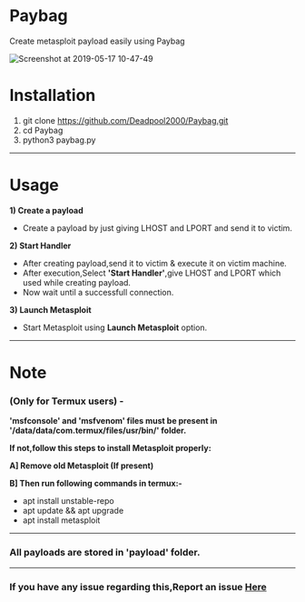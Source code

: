 # Paybag

Create metasploit payload easily using Paybag


![Screenshot at 2019-05-17 10-47-49](https://user-images.githubusercontent.com/32305505/57904787-dfb0ae80-7891-11e9-8301-34571fcf7dac.png)

# Installation
1) git clone https://github.com/Deadpool2000/Paybag.git
2) cd Paybag
3) python3 paybag.py

---------------------------------------------------------------------------------------------------------------

# Usage
**1) Create a payload**
- Create a payload by just giving LHOST and LPORT and send it to victim.

**2) Start Handler**
- After creating payload,send it to victim & execute it on victim machine.
- After execution,Select **'Start Handler'**,give LHOST and LPORT which used while creating payload.
- Now wait until a successfull connection.

**3) Launch Metasploit**
- Start Metasploit using **Launch Metasploit** option.

-----------------------------------------------------------------------------------------------------------------

# Note 
### (Only for Termux users) -

**'msfconsole' and 'msfvenom' files must be present in '/data/data/com.termux/files/usr/bin/' folder.**

**If not,follow this steps to install Metasploit properly:**

**A] Remove old Metasploit (If present)**

**B] Then run following commands in termux:-**
- apt install unstable-repo
- apt update && apt upgrade
- apt install metasploit

------------------------------------------------------------------------------------------------------------------

### All payloads are stored in 'payload' folder.

------------------------------------------------------------------------------------------------------------------

### If you have any issue regarding this,Report an issue [Here](https://github.com/Deadpool2000/portkali/issues)
